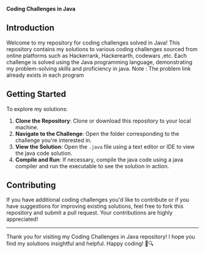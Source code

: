 **Coding Challenges in Java**

## Introduction

Welcome to my repository for coding challenges solved in Java! This repository contains my solutions to various coding challenges sourced from online platforms such as Hackerrank, Hackerearth, codewars ,etc. Each challenge is solved using the Java programming language, demonstrating my problem-solving skills and proficiency in java.
Note : The problem link already exists in each program

## Getting Started
To explore my solutions:

1. **Clone the Repository**: Clone or download this repository to your local machine.
2. **Navigate to the Challenge**: Open the folder corresponding to the challenge you're interested in.
3. **View the Solution**: Open the `.java` file using a text editor or IDE to view the java code solution.
4. **Compile and Run**: If necessary, compile the java code using a java compiler and run the executable to see the solution in action.

## Contributing

If you have additional coding challenges you'd like to contribute or if you have suggestions for improving existing solutions, feel free to fork this repository and submit a pull request. Your contributions are highly appreciated!

---

Thank you for visiting my Coding Challenges in Java repository! I hope you find my solutions insightful and helpful. Happy coding! 🚀🔍
